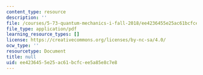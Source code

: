 ```yaml
---
content_type: resource
description: ''
file: /courses/5-73-quantum-mechanics-i-fall-2018/ee4236455e25ac61bcfcee5a85e8c7e8_MIT5_73F18_Lec19.pdf
file_type: application/pdf
learning_resource_types: []
license: https://creativecommons.org/licenses/by-nc-sa/4.0/
ocw_type: ''
resourcetype: Document
title: null
uid: ee423645-5e25-ac61-bcfc-ee5a85e8c7e8
---
```

